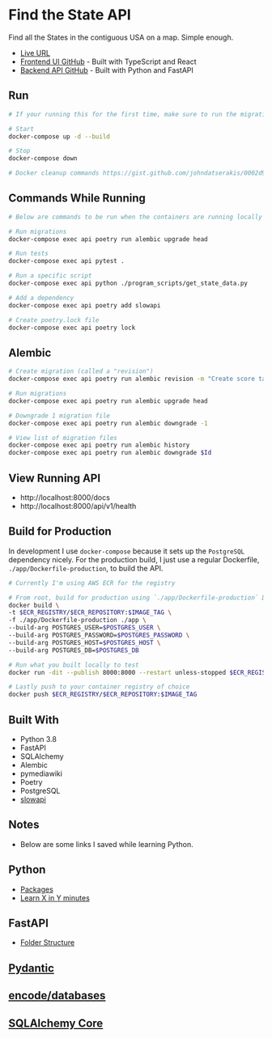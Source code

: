 # Find the State API

Find all the States in the contiguous USA on a map. Simple enough.

- [Live URL](https://find-the-state.netlify.app/)
- [Frontend UI GitHub](https://github.com/johndatserakis/find-the-state-ui) - Built with TypeScript and React
- [Backend API GitHub](https://github.com/johndatserakis/find-the-state-api) - Built with Python and FastAPI

## Run

```bash
# If your running this for the first time, make sure to run the migrations

# Start
docker-compose up -d --build

# Stop
docker-compose down

# Docker cleanup commands https://gist.github.com/johndatserakis/0002d9aded5778f9d0589a23ce1e08d4
```

## Commands While Running

```bash
# Below are commands to be run when the containers are running locally with docker-comose

# Run migrations
docker-compose exec api poetry run alembic upgrade head

# Run tests
docker-compose exec api pytest .

# Run a specific script
docker-compose exec api python ./program_scripts/get_state_data.py

# Add a dependency
docker-compose exec api poetry add slowapi

# Create poetry.lock file
docker-compose exec api poetry lock
```

## Alembic

```bash
# Create migration (called a "revision")
docker-compose exec api poetry run alembic revision -m "Create score table"

# Run migrations
docker-compose exec api poetry run alembic upgrade head

# Downgrade 1 migration file
docker-compose exec api poetry run alembic downgrade -1

# View list of migration files
docker-compose exec api poetry run alembic history
docker-compose exec api poetry run alembic downgrade $Id
```

## View Running API

- http://localhost:8000/docs
- http://localhost:8000/api/v1/health

## Build for Production

In development I use `docker-compose` because it sets up the `PostgreSQL` dependency nicely. For the production build, I just use a regular Dockerfile, `./app/Dockerfile-production`, to build the API.

```bash
# Currently I'm using AWS ECR for the registry

# From root, build for production using `./app/Dockerfile-production` Dockerfile
docker build \
-t $ECR_REGISTRY/$ECR_REPOSITORY:$IMAGE_TAG \
-f ./app/Dockerfile-production ./app \
--build-arg POSTGRES_USER=$POSTGRES_USER \
--build-arg POSTGRES_PASSWORD=$POSTGRES_PASSWORD \
--build-arg POSTGRES_HOST=$POSTGRES_HOST \
--build-arg POSTGRES_DB=$POSTGRES_DB

# Run what you built locally to test
docker run -dit --publish 8000:8000 --restart unless-stopped $ECR_REGISTRY/$ECR_REPOSITORY:$IMAGE_TAG

# Lastly push to your container registry of choice
docker push $ECR_REGISTRY/$ECR_REPOSITORY:$IMAGE_TAG
```

## Built With

- Python 3.8
- FastAPI
- SQLAlchemy
- Alembic
- pymediawiki
- Poetry
- PostgreSQL
- [slowapi](https://github.com/laurentS/slowapi)

## Notes

- Below are some links I saved while learning Python.

## Python

- [Packages](https://docs.python.org/3/tutorial/modules.html#packages)
- [Learn X in Y minutes](https://learnxinyminutes.com/docs/python/)

## FastAPI

- [Folder Structure](https://fastapi.tiangolo.com/tutorial/bigger-applications/)

## [Pydantic](https://pydantic-docs.helpmanual.io/usage/types/)

## [encode/databases](https://github.com/encode/databases)

## [SQLAlchemy Core](https://docs.sqlalchemy.org/en/14/core/tutorial.html)
